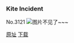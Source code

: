 ### Kite Incident
No.3121
![图片不见了~~~](https://imgs.xkcd.com/comics/kite_incident.png)

[原址](https://xkcd.com//3121) [下载](https://imgs.xkcd.com/comics/kite_incident.png)

